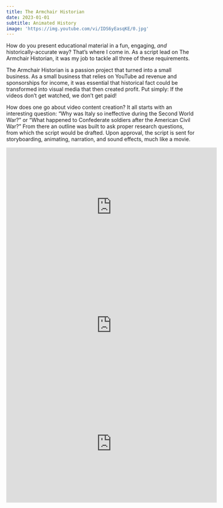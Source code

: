 ```yaml
---
title: The Armchair Historian
date: 2023-01-01
subtitle: Animated History
image: 'https://img.youtube.com/vi/IDS6yEasqKE/0.jpg'
---
```


How do you present educational material in a fun, engaging, *and* historically-accurate way?
That’s where I come in. As a script lead on The Armchair Historian, it was my job to tackle all three of these requirements.

The Armchair Historian is a passion project that turned into a small business. As a small business that relies on YouTube ad revenue and sponsorships for income, it was essential that historical fact could be transformed into visual media that then created profit. Put simply: If the videos don’t get watched, we don’t get paid!

How does one go about video content creation? It all starts with an interesting question: “Why was Italy so ineffective during the Second World War?” or “What happened to Confederate soldiers after the American Civil War?” From there an outline was built to ask proper research questions, from which the script would be drafted. Upon approval, the script is sent for storyboarding, animating, narration, and sound effects, much like a movie.

<iframe width="560" height="315" src="https://www.youtube.com/embed/IDS6yEasqKE?si=jOIBztno2PMtqRX_" title="World War I from the American Perspective" frameborder="0" allow="accelerometer; autoplay; clipboard-write; encrypted-media; gyroscope; picture-in-picture; web-share" allowfullscreen></iframe>

<iframe width="560" height="315" src="https://www.youtube.com/embed/m5edrH8olyQ?si=eqp3xf4MGxq9A2Pz" title="Why Was Italy So Ineffective in WWII?r" frameborder="0" allow="accelerometer; autoplay; clipboard-write; encrypted-media; gyroscope; picture-in-picture; web-share" allowfullscreen></iframe>

<iframe width="560" height="315" src="https://www.youtube.com/embed/S66Bs8ixvdQ?si=lIuADz1RFaeCE2eh" title="What Happened to Confederates After the Civil War?" frameborder="0" allow="accelerometer; autoplay; clipboard-write; encrypted-media; gyroscope; picture-in-picture; web-share" allowfullscreen></iframe>
